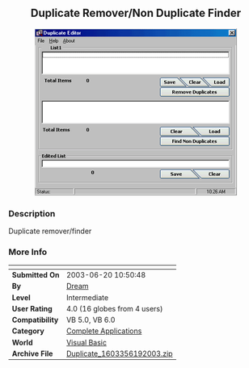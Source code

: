 ﻿<div align="center">

## Duplicate Remover/Non Duplicate Finder

<img src="PIC20036192055186864.gif">
</div>

### Description

Duplicate remover/finder
 
### More Info
 


<span>             |<span>
---                |---
**Submitted On**   |2003-06-20 10:50:48
**By**             |[Dream](https://github.com/Planet-Source-Code/PSCIndex/blob/master/ByAuthor/dream.md)
**Level**          |Intermediate
**User Rating**    |4.0 (16 globes from 4 users)
**Compatibility**  |VB 5\.0, VB 6\.0
**Category**       |[Complete Applications](https://github.com/Planet-Source-Code/PSCIndex/blob/master/ByCategory/complete-applications__1-27.md)
**World**          |[Visual Basic](https://github.com/Planet-Source-Code/PSCIndex/blob/master/ByWorld/visual-basic.md)
**Archive File**   |[Duplicate\_1603356192003\.zip](https://github.com/Planet-Source-Code/dream-duplicate-remover-non-duplicate-finder__1-46309/archive/master.zip)








